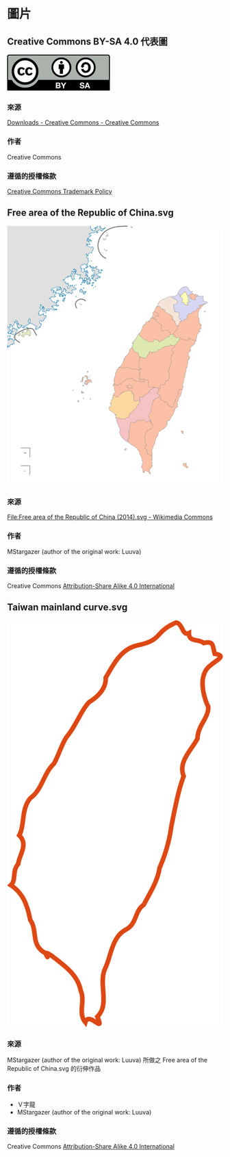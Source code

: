 # 圖片
## Creative Commons BY-SA 4.0 代表圖
![圖片預覽](by-sa.svg)

### 來源
[Downloads - Creative Commons - Creative Commons](https://creativecommons.org/about/downloads/)

### 作者
Creative Commons

### 遵循的授權條款
[Creative Commons Trademark Policy](https://creativecommons.org/policies/)

## Free area of the Republic of China.svg
![圖片預覽](Free%20area%20of%20the%20Republic%20of%20China.svg)

### 來源
[File:Free area of the Republic of China (2014).svg - Wikimedia Commons](https://commons.wikimedia.org/wiki/File:Free_area_of_the_Republic_of_China_(2014).svg)

### 作者
MStargazer (author of the original work: Luuva) 

### 遵循的授權條款
Creative Commons [Attribution-Share Alike 4.0 International](https://creativecommons.org/licenses/by-sa/4.0/deed.en)

## Taiwan mainland curve.svg
![圖片預覽](Taiwan%20mainland%20curve.svg)

### 來源
MStargazer (author of the original work: Luuva) 所做之 Free area of the Republic of China.svg 的衍伸作品

### 作者
* Ｖ字龍
* MStargazer (author of the original work: Luuva)

### 遵循的授權條款
Creative Commons [Attribution-Share Alike 4.0 International](https://creativecommons.org/licenses/by-sa/4.0/deed.en)
